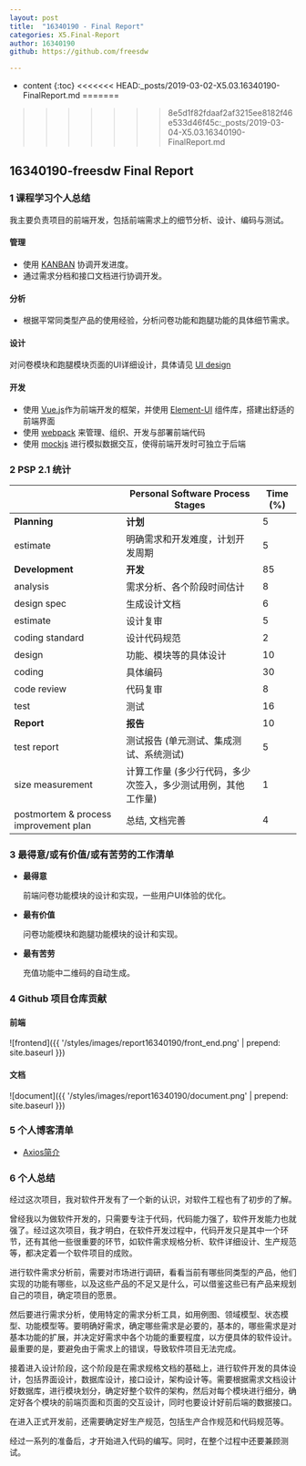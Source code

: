 ```yaml
---
layout: post
title:  "16340190 - Final Report"
categories: X5.Final-Report
author: 16340190
github: https://github.com/freesdw

---
```


* content
{:toc}
<<<<<<< HEAD:_posts/2019-03-02-X5.03.16340190-FinalReport.md
=======


>>>>>>> 8e5d1f82fdaaf2af3215ee8182f46e533d46f45c:_posts/2019-03-04-X5.03.16340190-FinalReport.md

## 16340190-freesdw Final Report

### 1 课程学习个人总结

我主要负责项目的前端开发，包括前端需求上的细节分析、设计、编码与测试。

#### 管理

- 使用 [KANBAN](https://github.com/orgs/sysu-swsad-team/projects) 协调开发进度。
- 通过需求分档和接口文档进行协调开发。

#### 分析

- 根据平常同类型产品的使用经验，分析问卷功能和跑腿功能的具体细节需求。

#### 设计

对问卷模块和跑腿模块页面的UI详细设计，具体请见 [UI design](https://sysu-swsad-team.github.io/7.%E8%AE%BE%E8%AE%A1%E8%AF%B4%E6%98%8E%E4%B9%A6/7.1.%E7%95%8C%E9%9D%A2%E8%AE%BE%E8%AE%A1/)

#### 开发

- 使用 [Vue.js](https://cn.vuejs.org/)作为前端开发的框架，并使用 [Element-UI](https://element.eleme.cn/) 组件库，搭建出舒适的前端界面
- 使用 [webpack](https://webpack.js.org/) 来管理、组织、开发与部署前端代码
- 使用 [mockjs](https://sysu-swsad-team.github.io/x2.%E6%8A%80%E6%9C%AF%E4%B8%8E%E5%B7%A5%E4%BD%9C%E6%8A%A5%E5%91%8A/X2.13.16340246-Vue+mockjs+axios%E5%AE%9E%E7%8E%B0%E6%A8%A1%E6%8B%9F%E4%B8%8E%E5%90%8E%E7%AB%AF%E8%BF%9B%E8%A1%8C%E6%95%B0%E6%8D%AE%E4%BA%A4%E4%BA%92/) 进行模拟数据交互，使得前端开发时可独立于后端

### 2 PSP 2.1 统计

|                                       | Personal Software Process Stages                             | Time (%) |
| ------------------------------------- | ------------------------------------------------------------ | -------- |
| **Planning**                          | **计划**                                                     | 5        |
| estimate                              | 明确需求和开发难度，计划开发周期                             | 5        |
| **Development**                       | **开发**                                                     | 85       |
| analysis                              | 需求分析、各个阶段时间估计                                   | 8        |
| design spec                           | 生成设计文档                                                 | 6        |
| estimate                              | 设计复审                                                     | 5        |
| coding standard                       | 设计代码规范                                                 | 2        |
| design                                | 功能、模块等的具体设计                                       | 10       |
| coding                                | 具体编码                                                     | 30       |
| code review                           | 代码复审                                                     | 8        |
| test                                  | 测试                                                         | 16       |
| **Report**                            | **报告**                                                     | 10       |
| test report                           | 测试报告 (单元测试、集成测试、系统测试)                      | 5        |
| size measurement                      | 计算工作量 (多少行代码，多少次签入，多少测试用例，其他工作量) | 1        |
| postmortem & process improvement plan | 总结, 文档完善                                               | 4        |



### 3 最得意/或有价值/或有苦劳的工作清单

- **最得意**

  前端问卷功能模块的设计和实现，一些用户UI体验的优化。

- **最有价值**

  问卷功能模块和跑腿功能模块的设计和实现。

- **最有苦劳**

  充值功能中二维码的自动生成。



### 4 Github 项目仓库贡献

#### 前端

![frontend]({{ '/styles/images/report16340190/front_end.png' | prepend: site.baseurl }})

#### 文档

![document]({{ '/styles/images/report16340190/document.png' | prepend: site.baseurl }})



### 5 个人博客清单

- [Axios简介](https://sysu-swsad-team.github.io/x2.%E6%8A%80%E6%9C%AF%E4%B8%8E%E5%B7%A5%E4%BD%9C%E6%8A%A5%E5%91%8A/X2.07.16340190-Axios%E4%BD%BF%E7%94%A8%E4%BB%8B%E7%BB%8D/)

### 6 个人总结

经过这次项目，我对软件开发有了一个新的认识，对软件工程也有了初步的了解。

曾经我以为做软件开发的，只需要专注于代码，代码能力强了，软件开发能力也就强了。经过这次项目，我才明白，在软件开发过程中，代码开发只是其中一个环节，还有其他一些很重要的环节，如软件需求规格分析、软件详细设计、生产规范等，都决定着一个软件项目的成败。

进行软件需求分析前，需要对市场进行调研，看看当前有哪些同类型的产品，他们实现的功能有哪些，以及这些产品的不足又是什么，可以借鉴这些已有产品来规划自己的项目，确定项目的愿景。

然后要进行需求分析，使用特定的需求分析工具，如用例图、领域模型、状态模型、功能模型等。要明确好需求，确定哪些需求是必要的，基本的，哪些需求是对基本功能的扩展，并决定好需求中各个功能的重要程度，以方便具体的软件设计。最重要的是，要避免由于需求上的错误，导致软件项目无法完成。

接着进入设计阶段，这个阶段是在需求规格文档的基础上，进行软件开发的具体设计，包括界面设计，数据库设计，接口设计，架构设计等。需要根据需求文档设计好数据库，进行模块划分，确定好整个软件的架构，然后对每个模块进行细分，确定好各个模块的前端页面和页面的交互设计，同时也要设计好前后端的数据接口。

在进入正式开发前，还需要确定好生产规范，包括生产合作规范和代码规范等。

经过一系列的准备后，才开始进入代码的编写。同时，在整个过程中还要兼顾测试。

